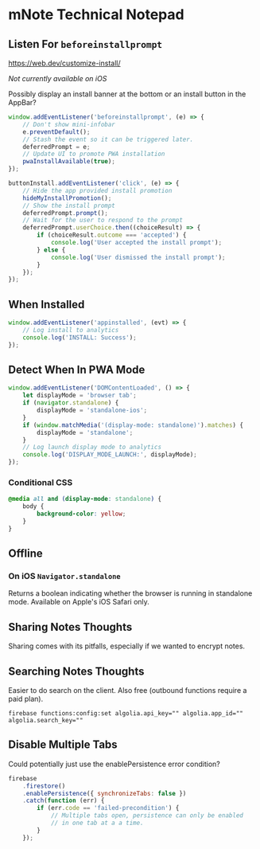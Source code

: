 # mNote Technical Notepad

## Listen For `beforeinstallprompt`

https://web.dev/customize-install/

_Not currently available on iOS_

Possibly display an install banner at the bottom or an install button in the AppBar?

```javascript
window.addEventListener('beforeinstallprompt', (e) => {
    // Don't show mini-infobar
    e.preventDefault();
    // Stash the event so it can be triggered later.
    deferredPrompt = e;
    // Update UI to promote PWA installation
    pwaInstallAvailable(true);
});
```

```javascript
buttonInstall.addEventListener('click', (e) => {
    // Hide the app provided install promotion
    hideMyInstallPromotion();
    // Show the install prompt
    deferredPrompt.prompt();
    // Wait for the user to respond to the prompt
    deferredPrompt.userChoice.then((choiceResult) => {
        if (choiceResult.outcome === 'accepted') {
            console.log('User accepted the install prompt');
        } else {
            console.log('User dismissed the install prompt');
        }
    });
});
```

## When Installed

```javascript
window.addEventListener('appinstalled', (evt) => {
    // Log install to analytics
    console.log('INSTALL: Success');
});
```

## Detect When In PWA Mode

```javascript
window.addEventListener('DOMContentLoaded', () => {
    let displayMode = 'browser tab';
    if (navigator.standalone) {
        displayMode = 'standalone-ios';
    }
    if (window.matchMedia('(display-mode: standalone)').matches) {
        displayMode = 'standalone';
    }
    // Log launch display mode to analytics
    console.log('DISPLAY_MODE_LAUNCH:', displayMode);
});
```

### Conditional CSS

```css
@media all and (display-mode: standalone) {
    body {
        background-color: yellow;
    }
}
```

## Offline

### On iOS `Navigator.standalone`

Returns a boolean indicating whether the browser is running in standalone mode. Available on Apple's iOS Safari only.

## Sharing Notes Thoughts

Sharing comes with its pitfalls, especially if we wanted to encrypt notes.

## Searching Notes Thoughts

Easier to do search on the client. Also free (outbound functions require a paid plan).

`firebase functions:config:set algolia.api_key="" algolia.app_id="" algolia.search_key=""`

## Disable Multiple Tabs

Could potentially just use the enablePersistence error condition?

```js
firebase
    .firestore()
    .enablePersistence({ synchronizeTabs: false })
    .catch(function (err) {
        if (err.code == 'failed-precondition') {
            // Multiple tabs open, persistence can only be enabled
            // in one tab at a a time.
        }
    });
```

